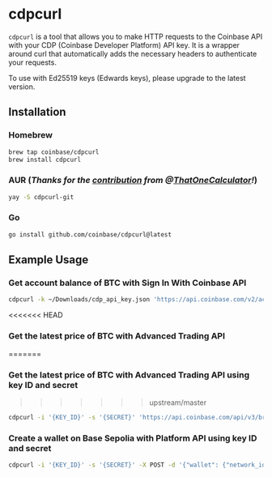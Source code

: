 # cdpcurl

`cdpcurl` is a tool that allows you to make HTTP requests to the Coinbase API with your CDP (Coinbase Developer Platform) API key. It is a wrapper around curl that automatically adds the necessary headers to authenticate your requests.

To use with Ed25519 keys (Edwards keys), please upgrade to the latest version.

## Installation

### Homebrew

```bash
brew tap coinbase/cdpcurl
brew install cdpcurl
```

### AUR (_Thanks for the [contribution](https://github.com/coinbase/cdpcurl/pull/27) from @[ThatOneCalculator](https://github.com/ThatOneCalculator)!_)

```bash
yay -S cdpcurl-git
```

### Go

```bash
go install github.com/coinbase/cdpcurl@latest
```

## Example Usage

### Get account balance of BTC with Sign In With Coinbase API
```bash
cdpcurl -k ~/Downloads/cdp_api_key.json 'https://api.coinbase.com/v2/accounts/BTC'
```

<<<<<<< HEAD
### Get the latest price of BTC with Advanced Trading API 
=======
### Get the latest price of BTC with Advanced Trading API using key ID and secret
>>>>>>> upstream/master
```bash
cdpcurl -i '{KEY_ID}' -s '{SECRET}' 'https://api.coinbase.com/api/v3/brokerage/products/BTC-USDC'
```

### Create a wallet on Base Sepolia with Platform API using key ID and secret

```bash
cdpcurl -i '{KEY_ID}' -s '{SECRET}' -X POST -d '{"wallet": {"network_id": "base-sepolia"}}' 'https://api.developer.coinbase.com/platform/v1/wallets'
```
